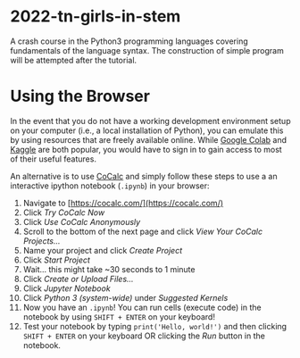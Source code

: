 # 2022-tn-girls-in-stem

A crash course in the Python3 programming languages covering fundamentals of the language syntax. The construction of simple program will be attempted after the tutorial.

# Using the Browser

In the event that you do not have a working development environment setup on your computer (i.e., a local installation of Python), you can emulate this by using resources that are freely available online. While [Google Colab](https://colab.research.google.com/) and [Kaggle](https://www.kaggle.com/code/scratchpad/notebookbb762fa10d/edit) are both popular, you would have to sign in to gain access to most of their useful features.

An alternative is to use [CoCalc](https://cocalc.com/) and simply follow these steps to use a an interactive ipython notebook (`.ipynb`) in your browser:

1. Navigate to [https://cocalc.com/](https://cocalc.com/)
2. Click _Try CoCalc Now_
3. Click _Use CoCalc Anonymously_
4. Scroll to the bottom of the next page and click
   _View Your CoCalc Projects..._
5. Name your project and click _Create Project_
6. Click _Start Project_
7. Wait... this might take ~30 seconds to 1 minute
8. Click _Create or Upload Files..._
9. Click _Jupyter Notebook_
10. Click _Python 3 (system-wide)_ under _Suggested Kernels_
11. Now you have an `.ipynb`! You can run cells (execute code)
    in the notebook by using `SHIFT + ENTER` on your keyboard!
12. Test your notebook by typing `print('Hello, world!')` and then
    clicking `SHIFT + ENTER` on your keyboard OR clicking the _Run_ button
    in the notebook.
